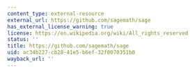 ```yaml
---
content_type: external-resource
external_url: https://github.com/sagemath/sage
has_external_license_warning: true
license: https://en.wikipedia.org/wiki/All_rights_reserved
status: ''
title: https://github.com/sagemath/sage
uid: ac34b227-cb28-41e5-b6ef-32f0070351b0
wayback_url: ''
---
```

